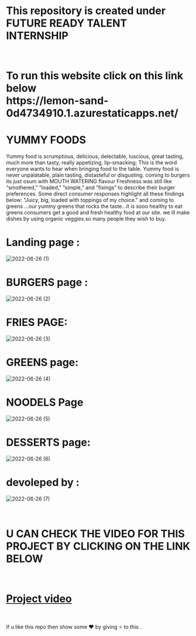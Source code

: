 # This repository is created under  FUTURE READY TALENT INTERNSHIP 
<br>
<h1>
To run this website  click on this link below <br>
https://lemon-sand-0d4734910.1.azurestaticapps.net/
</h1>

#  YUMMY FOODS

Yummy food is scrumptious, delicious, delectable, luscious, great tasting, much more than tasty, really appetizing, lip-smacking; This is the word everyone wants to hear when bringing food to the table. Yummy food is never unpalatable, plain tasting, distasteful or disgusting.
coming to burgers its just osum with MOUTH WATERING flavour Freshness was still like “smothered,” “loaded,” “simple,” and “fixings” to describe their burger preferences. Some direct consumer responses highlight all these findings below: "Juicy, big, loaded with toppings of my choice." and coming to greens ...our yummy greens that rocks the taste...it is sooo healthy to eat greens consumers get a good and fresh healthy food at our site. we ill make dishes by using organic veggies.so many people they wish to buy.




# Landing page : 



![2022-06-26 (1)](https://user-images.githubusercontent.com/106302575/175818649-807c4cce-433e-416e-aa38-c803e15f96a4.png)

# BURGERS page :



![2022-06-26 (2)](https://user-images.githubusercontent.com/106302575/175818865-4e720155-9ef1-47d5-87c2-e4bd36faf01e.png)


# FRIES PAGE:

![2022-06-26 (3)](https://user-images.githubusercontent.com/106302575/175819579-a5f9f93e-4ed6-4726-878e-5e77d1a72fcb.png)


# GREENS page:

![2022-06-26 (4)](https://user-images.githubusercontent.com/106302575/175819649-d5aedd77-8728-4723-a88b-4045864b0cfb.png)


# NOODELS Page 

![2022-06-26 (5)](https://user-images.githubusercontent.com/106302575/175819700-16702598-ba43-45a4-b425-1133351a64bd.png)

# DESSERTS page:

![2022-06-26 (6)](https://user-images.githubusercontent.com/106302575/175819836-2deeba8b-874f-4012-83c8-a209a48de632.png)


# devoleped by :

![2022-06-26 (7)](https://user-images.githubusercontent.com/106302575/175819965-c9c76f8e-d1f9-4bbf-9bbb-a514f6536027.png)

<br>


# U CAN CHECK THE VIDEO FOR THIS PROJECT BY CLICKING ON THE LINK BELOW
<br>

# [Project video](https://youtu.be/AnqDyx7UWPk)

<br>

If u like this repo  then  show some ❤️ by giving ⭐ to this  . 

